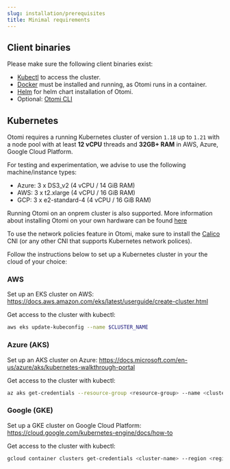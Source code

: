 ```yaml
---
slug: installation/prerequisites
title: Minimal requirements
---
```


## Client binaries

Please make sure the following client binaries exist:

- [Kubectl](https://kubernetes.io/docs/tasks/tools/#kubectl) to access the cluster.
- [Docker](https://www.docker.com/) must be installed and running, as Otomi runs in a container.
- [Helm](https://helm.sh/docs/intro/install/) for helm chart installation of Otomi.
- Optional: [Otomi CLI](/docs/cli/)

## Kubernetes

Otomi requires a running Kubernetes cluster of version `1.18` up to `1.21` with a node pool with at least **12 vCPU** threads and **32GB+ RAM** in AWS, Azure, Google Cloud Platform.

For testing and experimentation, we advise to use the following machine/instance types:

- Azure: 3 x DS3_v2 (4 vCPU / 14 GiB RAM)
- AWS: 3 x t2.xlarge (4 vCPU / 16 GiB RAM)
- GCP: 3 x e2-standard-4 (4 vCPU / 16 GiB RAM)

Running Otomi on an onprem cluster is also supported. More information about installing Otomi on your own hardware can be found [here](https://github.com/redkubes/quickstart/tree/main/onprem)

To use the network policies feature in Otomi, make sure to install the [Calico](https://www.tigera.io/project-calico/) CNI (or any other CNI that supports Kubernetes network polices).

Follow the instructions below to set up a Kubernetes cluster in your the cloud of your choice:

### AWS

Set up an EKS cluster on AWS: https://docs.aws.amazon.com/eks/latest/userguide/create-cluster.html

Get access to the cluster with kubectl:

```bash
aws eks update-kubeconfig --name $CLUSTER_NAME
```

### Azure (AKS)

Set up an AKS cluster on Azure: https://docs.microsoft.com/en-us/azure/aks/kubernetes-walkthrough-portal

Get access to the cluster with kubectl:

```bash
az aks get-credentials --resource-group <resource-group> --name <cluster-name> --admin
```

### Google (GKE)

Set up a GKE cluster on Google Cloud Platform: https://cloud.google.com/kubernetes-engine/docs/how-to

Get access to the cluster with kubectl:

```bash
gcloud container clusters get-credentials <cluster-name> --region <region> --project <project>
```

